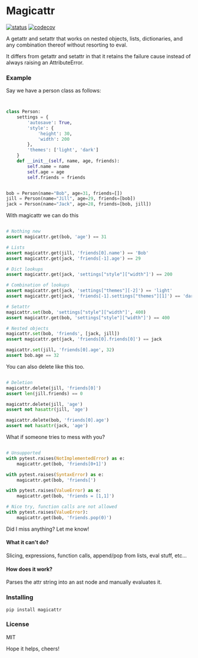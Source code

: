# Magicattr

[![status](https://github.com/frmdstryr/magicattr/actions/workflows/ci.yml/badge.svg)](https://github.com/frmdstryr/magicattr/actions)
[![codecov](https://codecov.io/gh/frmdstryr/magicattr/branch/master/graph/badge.svg)](https://codecov.io/gh/frmdstryr/magicattr)


A getattr and setattr that works on nested objects, lists,
dictionaries, and any combination thereof without resorting to eval.

It differs from getattr and setattr in that it retains the failure cause
instead of always raising an AttributeError.



### Example

Say we have a person class as follows:

```python


class Person:
    settings = {
        'autosave': True,
        'style': {
            'height': 30,
            'width': 200
        },
        'themes': ['light', 'dark']
    }
    def __init__(self, name, age, friends):
        self.name = name
        self.age = age
        self.friends = friends


bob = Person(name="Bob", age=31, friends=[])
jill = Person(name="Jill", age=29, friends=[bob])
jack = Person(name="Jack", age=28, friends=[bob, jill])

```

With magicattr we can do this

```python

# Nothing new
assert magicattr.get(bob, 'age') == 31

# Lists
assert magicattr.get(jill, 'friends[0].name') == 'Bob'
assert magicattr.get(jack, 'friends[-1].age') == 29

# Dict lookups
assert magicattr.get(jack, 'settings["style"]["width"]') == 200

# Combination of lookups
assert magicattr.get(jack, 'settings["themes"][-2]') == 'light'
assert magicattr.get(jack, 'friends[-1].settings["themes"][1]') == 'dark'

# Setattr
magicattr.set(bob, 'settings["style"]["width"]', 400)
assert magicattr.get(bob, 'settings["style"]["width"]') == 400

# Nested objects
magicattr.set(bob, 'friends', [jack, jill])
assert magicattr.get(jack, 'friends[0].friends[0]') == jack

magicattr.set(jill, 'friends[0].age', 32)
assert bob.age == 32
```

You can also delete like this too.

```python

# Deletion
magicattr.delete(jill, 'friends[0]')
assert len(jill.friends) == 0

magicattr.delete(jill, 'age')
assert not hasattr(jill, 'age')

magicattr.delete(bob, 'friends[0].age')
assert not hasattr(jack, 'age')

```

What if someone tries to mess with you?

```python

# Unsupported
with pytest.raises(NotImplementedError) as e:
    magicattr.get(bob, 'friends[0+1]')

with pytest.raises(SyntaxError) as e:
    magicattr.get(bob, 'friends[')

with pytest.raises(ValueError) as e:
    magicattr.get(bob, 'friends = [1,1]')

# Nice try, function calls are not allowed
with pytest.raises(ValueError):
    magicattr.get(bob, 'friends.pop(0)')

```

Did I miss anything? Let me know!



#### What it can't do?

Slicing, expressions, function calls, append/pop from lists, eval stuff, etc...

#### How does it work?

Parses the attr string into an ast node and manually evaluates it.


### Installing

`pip install magicattr`


### License

MIT

Hope it helps, cheers!
